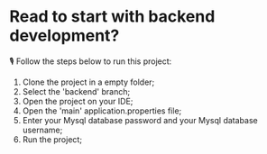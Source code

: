 # Read to start with backend development?

🎙️ Follow the steps below to run this project:

1. Clone the project in a empty folder;
2. Select the 'backend' branch;
3. Open the project on your IDE;
4. Open the 'main' application.properties file;
5. Enter your Mysql database password and your Mysql database username;
6. Run the project;
